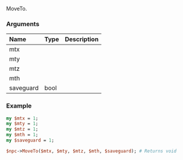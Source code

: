 MoveTo.
### Arguments
**Name**|**Type**|**Description**
:---|:---|:---
mtx||
mty||
mtz||
mth||
saveguard|bool|

### Example

```perl
my $mtx = 1;
my $mty = 1;
my $mtz = 1;
my $mth = 1;
my $saveguard = 1;

$npc->MoveTo($mtx, $mty, $mtz, $mth, $saveguard); # Returns void
```
